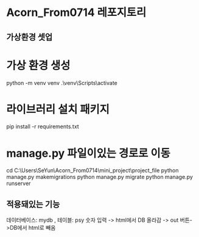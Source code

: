 # Acorn_From0714 레포지토리

## 가상환경 셋업
# 가상 환경 생성
python -m venv venv
.\venv\Scripts\activate
# 라이브러리 설치 패키지
pip install -r requirements.txt
# manage.py 파일이있는 경로로 이동
cd C:\Users\SeYun\Acorn_From0714\mini_project\project_file
python manage.py makemigrations
python manage.py migrate
python manage.py runserver

## 적용돼있는 기능
<DB>
데이터베이스: mydb , 테이블: psy
<UI UX>
숫자 입력 -> html에서 DB 올라감 -> out 버튼->DB에서 html로 빼옴